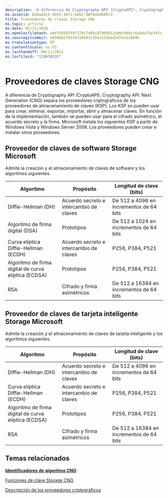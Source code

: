 ```yaml
---
description: 'A diferencia de Cryptography API (CryptoAPI), Cryptography API: Next Generation (CNG) separa los proveedores criptográficos de los proveedores de almacenamiento de claves (KSP).'
ms.assetid: bd4aadc5-d953-4971-b862-00f6d4db0572
title: Proveedores de claves Storage CNG
ms.topic: article
ms.date: 05/31/2018
ms.openlocfilehash: edef5858f4df370c7495c8796b552e00c080cc6a9da75e34fc21216bf2adc7bd
ms.sourcegitcommit: e858bbe701567d4583c50a11326e42d7ea51804b
ms.translationtype: MT
ms.contentlocale: es-ES
ms.lasthandoff: 08/11/2021
ms.locfileid: "119670235"
---
```

# <a name="cng-key-storage-providers"></a>Proveedores de claves Storage CNG

A diferencia de Cryptography API (CryptoAPI), Cryptography API: Next Generation (CNG) separa los proveedores criptográficos de los proveedores de almacenamiento de claves (KSP). Los KSP se pueden usar para crear, eliminar, exportar, importar, abrir y almacenar claves. En función de la implementación, también se pueden usar para el cifrado asimétrico, el acuerdo secreto y la firma. Microsoft instala los siguientes KSP a partir de Windows Vista y Windows Server 2008. Los proveedores pueden crear e instalar otros proveedores.

## <a name="microsoft-software-key-storage-provider"></a>Proveedor de claves de software Storage Microsoft

Admite la creación y el almacenamiento de claves de software y los algoritmos siguientes.



| Algoritmo                                          | Propósito                           | Longitud de clave (bits)                 |
|----------------------------------------------------|-----------------------------------|-----------------------------------|
| Diffie-Hellman (DH)                                | Acuerdo secreto e intercambio de claves | De 512 a 4096 en incrementos de 64 bits  |
| Algoritmo de firma digital (DSA)                  | Prototipos                        | De 512 a 1024 en incrementos de 64 bits  |
| Curva elíptica Diffie-Hellman (ECDH)               | Acuerdo secreto e intercambio de claves | P256, P384, P521                  |
| Algoritmo de firma digital de curva elíptica (ECDSA) | Prototipos                        | P256, P384, P521                  |
| RSA                                                | Cifrado y firma asimétricos | De 512 a 16384 en incrementos de 64 bits |



 

## <a name="microsoft-smart-card-key-storage-provider"></a>Proveedor de claves de tarjeta inteligente Storage Microsoft

Admite la creación y el almacenamiento de claves de tarjeta inteligente y los algoritmos siguientes.



| Algoritmo                                          | Propósito                           | Longitud de clave (bits)                 |
|----------------------------------------------------|-----------------------------------|-----------------------------------|
| Diffie-Hellman (DH)                                | Acuerdo secreto e intercambio de claves | De 512 a 4096 en incrementos de 64 bits  |
| Curva elíptica Diffie-Hellman (ECDH)               | Acuerdo secreto e intercambio de claves | P256, P384, P521                  |
| Algoritmo de firma digital de curva elíptica (ECDSA) | Prototipos                        | P256, P384, P521                  |
| RSA                                                | Cifrado y firma asimétricos | De 512 a 16384 en incrementos de 64 bits |



 

## <a name="related-topics"></a>Temas relacionados

<dl> <dt>

[**Identificadores de algoritmo CNG**](/windows/desktop/SecCNG/cng-algorithm-identifiers)
</dt> <dt>

[Funciones de clave Storage CNG](/windows/desktop/SecCNG/cng-key-storage-functions)
</dt> <dt>

[Descripción de los proveedores criptográficos](understanding-cryptographic-providers.md)
</dt> </dl>

 

 
